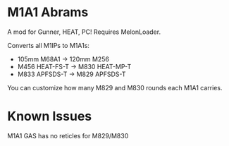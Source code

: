 # M1A1 Abrams
<p>A mod for Gunner, HEAT, PC! Requires MelonLoader.</p>

<p>
  Converts all M1IPs to M1A1s: 
  <ul>
    <li>105mm M68A1 -> 120mm M256</li>
    <li>M456 HEAT-FS-T -> M830 HEAT-MP-T</li>
    <li>M833 APFSDS-T  -> M829 APFSDS-T</li>
  </ul>
  You can customize how many M829 and M830 rounds each M1A1 carries.
</p>

# Known Issues
<p>M1A1 GAS has no reticles for M829/M830</p>

